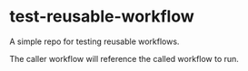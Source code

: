 # test-reusable-workflow

A simple repo for testing reusable workflows.

The caller workflow will reference the called workflow to run.
